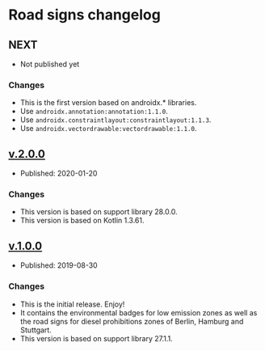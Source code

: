# Road signs changelog

## NEXT

* Not published yet

### Changes

* This is the first version based on androidx.* libraries.
* Use `androidx.annotation:annotation:1.1.0`.
* Use `androidx.constraintlayout:constraintlayout:1.1.3`.
* Use `androidx.vectordrawable:vectordrawable:1.1.0`.


## [v.2.0.0](https://github.com/Umweltzone/roadsigns/releases/tag/v.2.0.0)

* Published: 2020-01-20

### Changes

* This version is based on support library 28.0.0.
* This version is based on Kotlin 1.3.61.


## [v.1.0.0](https://github.com/Umweltzone/roadsigns/releases/tag/v.1.0.0)

* Published: 2019-08-30

### Changes

* This is the initial release. Enjoy!
* It contains the environmental badges for low emission zones as well as
  the road signs for diesel prohibitions zones of Berlin, Hamburg and Stuttgart.
* This version is based on support library 27.1.1.
